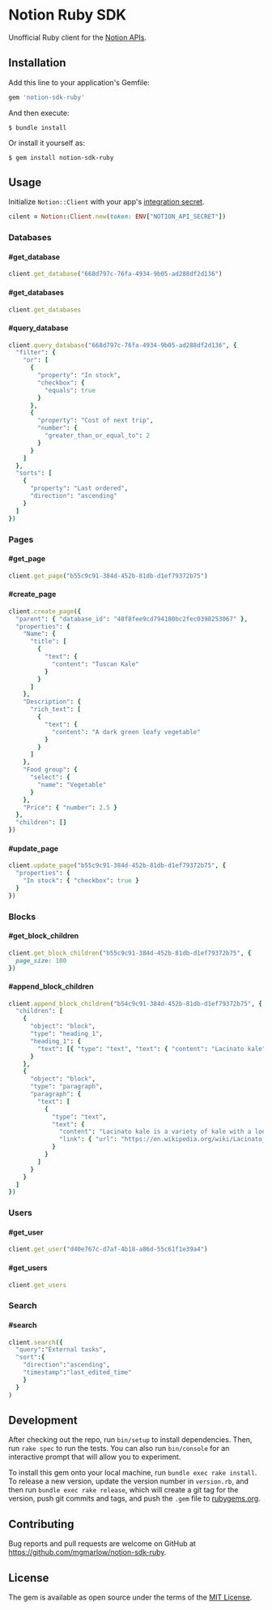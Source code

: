 # Notion Ruby SDK

Unofficial Ruby client for the [Notion APIs](https://developers.notion.com/).

## Installation

Add this line to your application's Gemfile:

```ruby
gem 'notion-sdk-ruby'
```

And then execute:

    $ bundle install

Or install it yourself as:

    $ gem install notion-sdk-ruby

## Usage

Initialize `Notion::Client` with your app's [integration secret](https://developers.notion.com/docs/getting-started#create-a-new-integration).

```rb
cilent = Notion::Client.new(token: ENV["NOTION_API_SECRET"])
```

### Databases

#### #get_database

```rb
client.get_database("668d797c-76fa-4934-9b05-ad288df2d136")
```

#### #get_databases

```rb
client.get_databases
```

#### #query_database

```rb
client.query_database("668d797c-76fa-4934-9b05-ad288df2d136", {
  "filter": {
    "or": [
      {
        "property": "In stock",
        "checkbox": {
          "equals": true
        }
      },
      {
        "property": "Cost of next trip",
        "number": {
          "greater_than_or_equal_to": 2
        }
      }
    ]
  },
  "sorts": [
    {
      "property": "Last ordered",
      "direction": "ascending"
    }
  ]
})
```

### Pages

#### #get_page

```rb
client.get_page("b55c9c91-384d-452b-81db-d1ef79372b75")
```

#### #create_page

```rb
client.create_page({
  "parent": { "database_id": "48f8fee9cd794180bc2fec0398253067" },
  "properties": {
    "Name": {
      "title": [
        {
          "text": {
            "content": "Tuscan Kale"
          }
        }
      ]
    },
    "Description": {
      "rich_text": [
        {
          "text": {
            "content": "A dark green leafy vegetable"
          }
        }
      ]
    },
    "Food group": {
      "select": {
        "name": "Vegetable"
      }
    },
    "Price": { "number": 2.5 }
  },
  "children": []
})
```

#### #update_page

```rb
client.update_page("b55c9c91-384d-452b-81db-d1ef79372b75", {
  "properties": {
    "In stock": { "checkbox": true }
  }
})
```

### Blocks

#### #get_block_children

```rb
client.get_block_children("b55c9c91-384d-452b-81db-d1ef79372b75", {
  page_size: 100
})
```

#### #append_block_children

```rb
client.append_block_children("b54c9c91-384d-452b-81db-d1ef79372b75", {
  "children": [
    {
      "object": "block",
      "type": "heading_1",
      "heading_1": {
        "text": [{ "type": "text", "text": { "content": "Lacinato kale" } }]
      }
    },
    {
      "object": "block",
      "type": "paragraph",
      "paragraph": {
        "text": [
          {
            "type": "text",
            "text": {
              "content": "Lacinato kale is a variety of kale with a long tradition in Italian cuisine, especially that of Tuscany. It is also known as Tuscan kale, Italian kale, dinosaur kale, kale, flat back kale, palm tree kale, or black Tuscan palm.",
              "link": { "url": "https://en.wikipedia.org/wiki/Lacinato_kale" }
            }
          }
        ]
      }
    }
  ]
})
```

### Users

#### #get_user

```rb
client.get_user("d40e767c-d7af-4b18-a86d-55c61f1e39a4")
```

#### #get_users

```rb
client.get_users
```

### Search

#### #search

```rb
client.search({
  "query":"External tasks",
  "sort":{
    "direction":"ascending",
    "timestamp":"last_edited_time"
    }
  }
)
```

## Development

After checking out the repo, run `bin/setup` to install dependencies. Then, run `rake spec` to run the tests. You can also run `bin/console` for an interactive prompt that will allow you to experiment.

To install this gem onto your local machine, run `bundle exec rake install`. To release a new version, update the version number in `version.rb`, and then run `bundle exec rake release`, which will create a git tag for the version, push git commits and tags, and push the `.gem` file to [rubygems.org](https://rubygems.org).

## Contributing

Bug reports and pull requests are welcome on GitHub at https://github.com/mgmarlow/notion-sdk-ruby.

## License

The gem is available as open source under the terms of the [MIT License](https://opensource.org/licenses/MIT).
